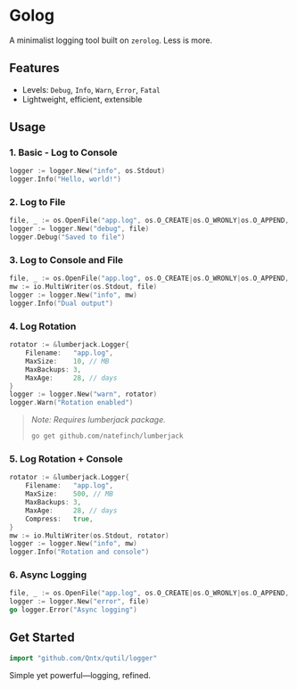 # Golog

A minimalist logging tool built on `zerolog`. Less is more.

## Features

* Levels: `Debug`, `Info`, `Warn`, `Error`, `Fatal`
* Lightweight, efficient, extensible

## Usage

### 1. Basic - Log to Console

```go
logger := logger.New("info", os.Stdout)
logger.Info("Hello, world!")
```

### 2. Log to File

```go
file, _ := os.OpenFile("app.log", os.O_CREATE|os.O_WRONLY|os.O_APPEND, 0666)
logger := logger.New("debug", file)
logger.Debug("Saved to file")
```

### 3. Log to Console and File

```go
file, _ := os.OpenFile("app.log", os.O_CREATE|os.O_WRONLY|os.O_APPEND, 0666)
mw := io.MultiWriter(os.Stdout, file)
logger := logger.New("info", mw)
logger.Info("Dual output")
```

### 4. Log Rotation

```go
rotator := &lumberjack.Logger{
    Filename:   "app.log",
    MaxSize:    10, // MB
    MaxBackups: 3,
    MaxAge:     28, // days
}
logger := logger.New("warn", rotator)
logger.Warn("Rotation enabled")
```

> *Note: Requires lumberjack package.*
>
> ```bash
> go get github.com/natefinch/lumberjack
> ```

### 5. Log Rotation + Console

```go
rotator := &lumberjack.Logger{
    Filename:   "app.log",
    MaxSize:    500, // MB
    MaxBackups: 3,
    MaxAge:     28, // days
    Compress:   true,
}
mw := io.MultiWriter(os.Stdout, rotator)
logger := logger.New("info", mw)
logger.Info("Rotation and console")
```

### 6. Async Logging

```go
file, _ := os.OpenFile("app.log", os.O_CREATE|os.O_WRONLY|os.O_APPEND, 0666)
logger := logger.New("error", file)
go logger.Error("Async logging")
```

## Get Started

```go
import "github.com/Qntx/qutil/logger"
```

Simple yet powerful—logging, refined.
